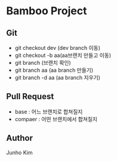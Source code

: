 # Bamboo Project

## Git
* git checkout dev (dev branch 이동)
* git checkout -b aa(aa브랜치 만들고 이동)
* git branch (브랜치 확인)
* git branch aa (aa branch 만들기)
* git branch -d aa (aa branch 지우기)

## Pull Request
* base : 어느 브랜치로 합쳐질지
* compaer : 어떤 브랜치에서 합쳐질지

## Author
Junho Kim
